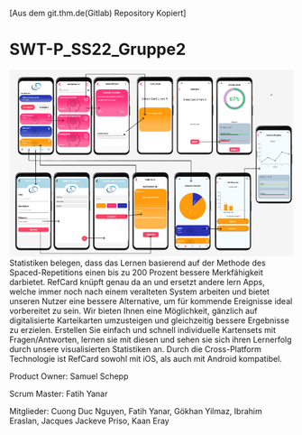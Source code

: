 [Aus dem git.thm.de(Gitlab) Repository Kopiert]

# SWT-P_SS22_Gruppe2
![alt text](https://github.com/fynr80/ReactNative_RefCard/blob/main/KlickPfad.png)
Statistiken belegen, dass das Lernen basierend auf der Methode des Spaced-Repetitions einen bis zu 200 Prozent bessere Merkfähigkeit darbietet.
RefCard knüpft genau da an und ersetzt andere lern Apps, welche immer noch nach einem veralteten System arbeiten und bietet unseren Nutzer eine bessere Alternative, um für kommende Ereignisse ideal vorbereitet zu sein.
Wir bieten Ihnen eine Möglichkeit, gänzlich auf digitalisierte Karteikarten umzusteigen und gleichzeitig bessere Ergebnisse zu erzielen.
Erstellen Sie einfach und schnell individuelle Kartensets mit Fragen/Antworten, lernen sie mit diesen und sehen sie sich ihren Lernerfolg durch unsere visualisierten Statistiken an.
Durch die Cross-Platform Technologie ist RefCard sowohl mit iOS, als auch mit Android kompatibel.

Product Owner: 
Samuel Schepp


Scrum Master: 
Fatih Yanar


Mitglieder: 
Cuong Duc Nguyen, Fatih Yanar, Gökhan Yilmaz, Ibrahim Eraslan, Jacques Jackeve Priso, Kaan Eray
